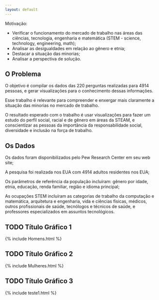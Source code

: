 ```yaml
---
layout: default
---
```



Motivação:

- Verificar o funcionamento do mercado de trabalho nas áreas das ciências, tecnologia, engenharia e matemática (STEM - science, technology, engineering, math);
- Analisar as desigualdades em relação ao gênero e etnia;
- Destacar a situação das minorias;
- Analisar a perspectiva de solução.

## O Problema

O objetivo é compilar os dados das 220 perguntas realizadas para 4914 pessoas, e gerar visualizações para o conhecimento dessas informações.

Esse trabalho é relevante para compreender e enxergar mais claramente a situação das minorias no mercado de trabalho.

O resultado esperado com o trabalho é usar visualizações para fazer um estudo do perfil social, racial e de gênero em áreas da STEAM, e conscientizar as pessoas da importância da responsabilidade social, diversidade e inclusão na força de trabalho.

## Os Dados

Os dados foram disponibilizados pelo Pew Research Center em seu web site;

A pesquisa foi realizada nos EUA com 4914 adultos residentes nos EUA;

Os parâmetros de referência da população incluíram: gênero por idade, etnia, educação, renda familiar, região e idioma principal;

As ocupações STEM incluíram as categorias de trabalho da computação e matemática, arquitetura e engenharia, vida e ciências físicas, médicos, outros profissionais de saúde, tecnólogos e técnicos de saúde, e professores especializados em assuntos tecnológicos.


## TODO Título Gráfico 1

{% include Homens.html %}


## TODO Título Gráfico 2

{% include Mulheres.html %}


## TODO Título Gráfico 3

{% include teste1.html %}